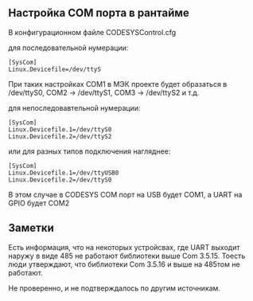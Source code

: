 ## Настройка COM порта в рантайме

В конфигурационном файле CODESYSControl.cfg

для последовательной нумерации:
```
[SysCom]
Linux.Devicefile=/dev/ttyS
```
При таких настройках COM1 в МЭК проекте будет образаться в /dev/ttyS0, COM2 -> /dev/ttyS1, COM3 -> /dev/ttyS2 и т.д.

для непоследовавтельной нумерации:
```
[SysCom]
Linux.Devicefile.1=/dev/ttyS0
Linux.Devicefile.2=/dev/ttyS2
```
или для разных типов подключения нагляднее:

```
[SysCom]
Linux.Devicefile.1=/dev/ttyUSB0
Linux.Devicefile.2=/dev/ttyS0
```
В этом случае в CODESYS COM порт на USB будет COM1, а UART на GPIO будет COM2

## Заметки

Есть информация, что на некоторых устройсвах, где UART выходит наружу в виде 485 не работают библиотеки
выше Com 3.5.15. Тоесть люди утверждают, что библиотеки Com 3.5.16 и выше на 485том не работают.

Не проверенно, и не подтверждалось по другим источникам.